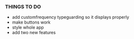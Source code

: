 ### THINGS TO DO

- add customfrequency typeguarding so it displays properly
- make buttons work
- style whole app
- add two new features
